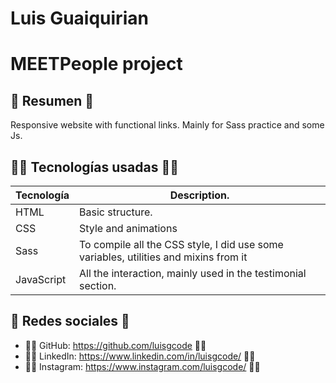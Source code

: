 # Luis Guaiquirian

# MEETPeople project

## 📜 Resumen 📜

Responsive website with functional links. Mainly for Sass practice and some Js.

## 👨‍💻 Tecnologías usadas 👨‍💻

| Tecnología | Description.                                                                         |
| ---------- | ------------------------------------------------------------------------------------ |
| HTML       | Basic structure.                                                                     |
| CSS        | Style and animations                                                                 |
| Sass       | To compile all the CSS style, I did use some variables, utilities and mixins from it |
| JavaScript | All the interaction, mainly used in the testimonial section.                         |

## 🤗 Redes sociales 🤗

- 🧑‍💻 GitHub: https://github.com/luisgcode 🧑‍💻
- 🧑‍💻 LinkedIn: https://www.linkedin.com/in/luisgcode/ 🧑‍💻
- 🧑‍💻 Instagram: https://www.instagram.com/luisgcode/ 🧑‍💻
